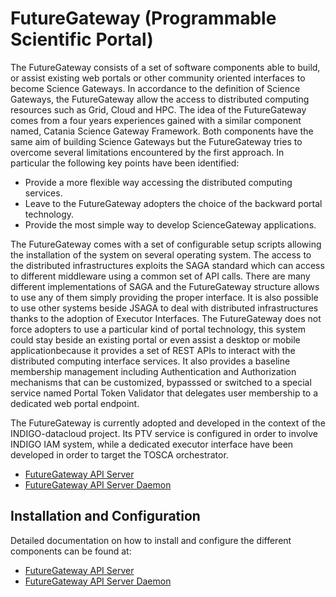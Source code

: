# FutureGateway (Programmable Scientific Portal)

The FutureGateway consists of a set of software components able to build, or assist existing web portals or other community oriented 
interfaces to become Science Gateways. In accordance to the definition of Science Gateways, the FutureGateway allow the 
access to distributed computing resources such as Grid, Cloud and HPC. The idea of the FutureGateway comes from a four
years experiences gained with a similar component named, Catania Science Gateway Framework. Both components have the same 
aim of building Science Gateways but the FutureGateway tries to overcome several limitations encountered by the first approach. 
In particular the following key points have been identified:
* Provide a more flexible way accessing the distributed computing services.
* Leave to the FutureGateway adopters the choice of the backward portal technology.
* Provide the most simple way to develop ScienceGateway applications.

The FutureGateway comes with a set of configurable setup scripts allowing the installation of 
the system on several operating system. The access to the distributed infrastructures exploits the SAGA standard 
which can access to different middleware using a common set of API calls. There are many different implementations of 
SAGA and the FutureGateway structure allows to use any of them simply providing the proper interface. It is also possible 
to use other systems beside JSAGA to deal with distributed infrastructures thanks to the adoption of Executor Interfaces. 
The FutureGateway does not force adopters to use a particular kind of portal technology, this system could stay beside an 
existing portal or even assist a desktop or mobile applicationbecause it provides a set of REST APIs to interact with the 
distributed computing interface services. It also provides a baseline membership management including Authentication and 
Authorization mechanisms that can be customized, bypasssed or switched to a special service named Portal Token Validator 
that delegates user membership to a dedicated web portal endpoint.

The FutureGateway is currently adopted and developed in the context of the INDIGO-datacloud project. Its PTV service 
is configured in order to involve INDIGO IAM system, while a dedicated executor interface have been developed in order 
to target the TOSCA orchestrator.


* [FutureGateway API Server](fgapiserver2.md)
* [FutureGateway API Server Daemon](fgapiserver2.md)

<!--
* [FutureGateway jSAGA Adaptors](fg_jsaga_adaptors1.md)
* [FutureGateway Portal Setup](fgportalsetup1.md)
* [fgTools](fgtools1.md)
-->

<a id="install"></a>
## Installation and Configuration

Detailed documentation on how to install and configure the different components can be found at:
* [FutureGateway API Server](fgapiserver2.md)
* [FutureGateway API Server Daemon](fgapiserverdaemon2.md)

<!--
* [FutureGateway jSAGA Adaptors](fg_jsaga_adaptors1.md#id4)
* [FutureGateway Portal Setup](fgportalsetup1.md#id4)
* [fgTools](fgtools1.md#id4)
-->
